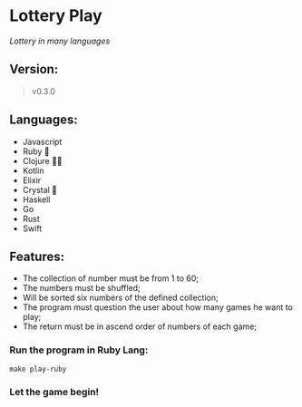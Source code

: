 # Lottery Play

_Lottery in many languages_

## Version:
> v0.3.0

## Languages:
 - Javascript
 - Ruby :beer:
 - Clojure :beer::tada:
 - Kotlin
 - Elixir
 - Crystal :beer:
 - Haskell
 - Go
 - Rust
 - Swift

## Features:
 - The collection of number must be from 1 to 60;
 - The numbers must be shuffled;
 - Will be sorted six numbers of the defined collection;
 - The program must question the user about how many games he want to play;
 - The return must be in ascend order of numbers of each game;


### Run the program in Ruby Lang:
```
make play-ruby
```

### Let the game begin!
